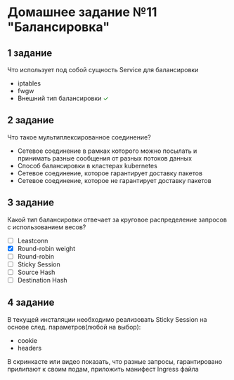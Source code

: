 # Домашнее задание №11 "Балансировка"

## 1 задание

Что использует под собой сущность Service для балансировки 

* iptables 
* fwgw 
* Внешний тип балансировки <span style="color: green;">✓</span>

## 2 задание

Что такое мультиплексированное соединение? 

* Сетевое соединение в рамках которого можно посылать и принимать разные сообщения от разных потоков данных 
* Способ балансировки в кластерах kubernetes 
* Сетевое соединение, которое гарантирует доставку пакетов 
* Сетевое соединение, которое не гарантирует доставку пакетов

## 3 задание

Какой тип балансировки отвечает за круговое распределение запросов с использованием весов? 

- [ ] Leastconn 
- [x] Round-robin weight 
- [ ] Round-robin 
- [ ] Sticky Session 
- [ ] Source Hash 
- [ ] Destination Hash

## 4 задание

В текущей инсталяции необходимо реализовать Sticky Session на основе след. параметров(любой на выбор):
* cookie
* headers

В скринкасте или видео показать, что разные запросы, гарантировано прилипают к своим подам, приложить манифест Ingress файла